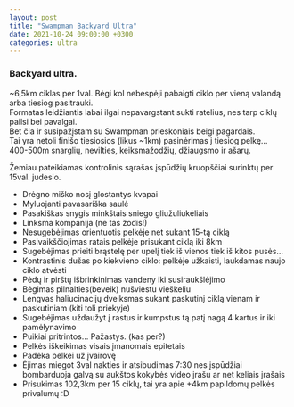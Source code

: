 ```yaml
---
layout: post
title: "Swampman Backyard Ultra"
date: 2021-10-24 09:00:00 +0300
categories: ultra
---
```


### Backyard ultra.
~6,5km ciklas per 1val. Bėgi kol nebespėji pabaigti ciklo per vieną valandą arba tiesiog pasitrauki.<br>
Formatas leidžiantis labai ilgai nepavargstant sukti ratelius, nes tarp ciklų pailsi bei pavalgai.<br>
Bet čia ir susipažįstam su Swampman prieskoniais beigi pagardais.<br>
Tai yra netoli finišo tiesiosios (likus ~1km) pasinėrimas į tiesiog pelkę…<br>
400-500m snarglių, nevilties, keiksmažodžių, džiaugsmo ir ašarų.<br>

Žemiau pateikiamas kontrolinis sąrašas įspūdžių kruopščiai surinktų per 15val. judesio.

* Drėgno miško nosį glostantys kvapai
* Myluojanti pavasariška saulė
* Pasakiškas snygis minkštais sniego gliužuliukėliais
* Linksma kompanija (ne tas žodis!)
* Nesugebėjimas orientuotis pelkėje net sukant 15-tą ciklą
* Pasivaikščiojimas ratais pelkėje prisukant ciklą iki 8km
* Sugebėjimas prieiti brąstelę per upelį tiek iš vienos tiek iš kitos pusės…
* Kontrastinis dušas po kiekvieno ciklo: pelkėje užkaisti, laukdamas naujo ciklo atvėsti
* Pėdų ir pirštų išbrinkinimas vandeny iki susiraukšlėjimo
* Bėgimas pilnalties(beveik) nušviestu vieškeliu
* Lengvas haliucinacijų dvelksmas sukant paskutinį ciklą vienam ir paskutiniam (kiti toli priekyje)
* Sugebėjimas uždaužyt į rastus ir kumpstus tą patį nagą 4 kartus ir iki pamėlynavimo
* Puikiai pritrintos… Pažastys. (kas per?)
* Pelkės iškeikimas visais įmanomais epitetais
* Padėka pelkei už įvairovę
* Ėjimas miegot 3val nakties ir atsibudimas 7:30 nes įspūdžiai bombarduoja galvą su aukštos kokybės video įrašu ar net keliais įrašais
* Prisukimas 102,3km per 15 ciklų, tai yra apie +4km papildomų pelkės privalumų :D
